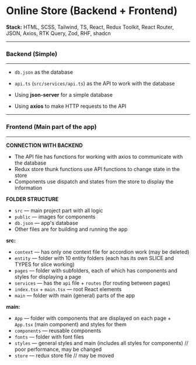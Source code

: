 # Online Store (Backend + Frontend)

**Stack:** HTML, SCSS, Tailwind, TS, React, Redux Toolkit, React Router, JSON, Axios, RTK Query, Zod, RHF, shadcn

----------------  
### Backend (Simple)
----------------  
- `db.json` as the database  
- `api.ts` (`src/services/api.ts`) as the API to work with the database

- Using **json-server** for a simple database
- Using **axios** to make HTTP requests to the API

-------------------------------  
### Frontend (Main part of the app)
-------------------------------  
**CONNECTION WITH BACKEND**

- The API file has functions for working with axios to communicate with the database
- Redux store thunk functions use API functions to change state in the store
- Components use dispatch and states from the store to display the information

**FOLDER STRUCTURE**

- `src` — main project part with all logic
- `public` — images for components
- `db.json` — app's database
- Other files are for building and running the app

**src:**

- `context` — has only one context file for accordion work (may be deleted)
- `entity` — folder with 10 entity folders (each has its own SLICE and TYPES for slice working)
- `pages` — folder with subfolders, each of which has components and styles for displaying a page
- `services` — has the `api` file + `routes` (for routing between pages)
- `index.tsx` + `main.tsx` — root React elements
- `main` — folder with main (general) parts of the app

**main:**
- `App` — folder with components that are displayed on each page + `App.tsx` (main component) and styles for them
- `components` — reusable components
- `fonts` — folder with font files
- `styles` — general styles and main (includes all styles for components) // poor performance, may be changed
- `store` — redux store file // may be moved




